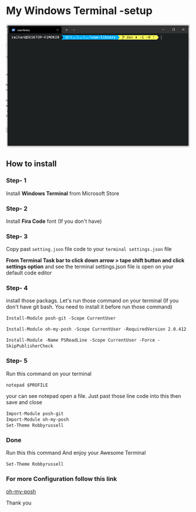 # My Windows Terminal -setup

<p align="center">
  <img src="https://github.com/dev-rsrimon/my-windows-terminal-setup/blob/main/teminal.PNG" width="550" title="hover text">
</p>

## How to install 

### Step- 1

Install **Windows Terminal** from Microsoft Store

### Step- 2
Install **Fira Code** font (If you don't have)

### Step- 3
Copy past `setting.json` file code to your `terminal settings.json` file 

**From Terminal Task bar to click down arrow > tape shift button and click settings option** and see the terminal settings.json file is open on your default code editor

### Step- 4
install those packags.
Let's run those command on your terminal (If you don't have git bash. You need to install it before run those command)

```
Install-Module posh-git -Scope CurrentUser
```

```
Install-Module oh-my-posh -Scope CurrentUser -RequiredVersion 2.0.412
```

```
Install-Module -Name PSReadLine -Scope CurrentUser -Force -SkipPublisherCheck
```

### Step- 5
Run this command on your terminal 

```
notepad $PROFILE
```

your can see notepad open a file. Just past those line code into this then save and close

```
Import-Module posh-git
Import-Module oh-my-posh
Set-Theme Robbyrussell
```

###  Done 
Run this this command And enjoy your Awesome Terminal 

```
Set-Theme Robbyrussell
```

### For more Configuration follow this link
[oh-my-posh](https://github.com/JanDeDobbeleer/oh-my-posh2#installation)



Thank you
